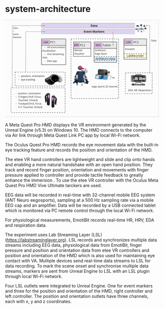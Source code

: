 # system-architecture

<img src="./images/System Architecture.png" alt="System Architecture.png" width="700"/>

A Meta Quest Pro HMD displays the VR environment generated by the Unreal Engine (v5.3) on Windows 10. The HMD connects to the computer via Air link through Meta Quest Link PC app by local Wi-Fi network.

The Oculus Quest Pro HMD records the eye movement data with the built-in eye tracking feature and records the position and orientation of the HMD. 

The etee VR hand controllers are lightweight and slide and clip onto hands and enabling a more natural handshake with an open hand position. They track and record finger position, orientation and movements with finger pressure applied to controller and provide tactile feedback to greatly enhance the immersion . To use the etee VR controller with the Oculus Meta Quest Pro HMD Vive Ultimate tarckers are used. 

EEG data will be recorded in real-time with 32-channel mobile EEG system (ANT Neuro eegosports), sampling at a 500 Hz sampling rate via a mobile EEG cap and an amplifier. Data will be recorded by a USB connected tablet which is monitored via PC remote control through the local Wi-Fi network. 

For physiological measurements, EmotiBit records real-time HR, HRV, EDA and respiration data.

The experiment uses Lab Streaming Layer (LSL) (https://labstreaminglayer.org). LSL records and synchronizes multiple data streams including EEG data, physiological data from EmotiBit, finger pressure and position and orientation data from etee VR controllers and position and orientation of the HMD which is also used for maintaining eye contact with VA. Multiple devices send real-time data streams to LSL for data recording. To mark the scene onset and synchronise multiple data streams, markers are sent from Unreal Engine to LSL with an LSL plugin through local Wi-Fi network.

Four LSL outlets were integrated to Unreal Engine. One for event markers and three for the position and orientation of the HMD, right controller and left controller. The position and orientation outlets have three channels, each with x, y and z coordinates.

